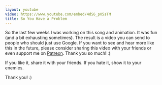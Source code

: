 ```yaml
---
layout: youtube
video: https://www.youtube.com/embed/4dS6_pX5sTM
title: So You Have a Problem
---
```


So the last few weeks I was working on this song and animation. It was fun (and a bit exhausting sometimes). The result is a video you can send to people who should just use Google. If you want to see and hear more like this in the future, please consider sharing this video with your friends or even support me on [Patreon](https://www.patreon.com/lolnein). Thank you so much! :)


If you like it, share it with your friends.
If you hate it, show it to your enemies.


Thank you! :)
